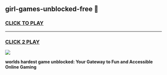 
## girl-games-unblocked-free 👋
<h3>
<a href="https://premium.freeplayer.one?title=girl-games-unblocked-free&ref=14F">CLICK TO PLAY</a></h3>
<hr>

<h3>
<a href="https://premium.freeplayer.one?title=girl-games-unblocked-free&ref=14F">CLICK 2 PLAY</a>
  
</h3>

<a href="https://premium.freeplayer.one?title=girl-games-unblocked-free&ref=12F/"><img src="https://clearcache.store/games.png"></a>


**worlds hardest game unblocked: Your Gateway to Fun and Accessible Online Gaming**
